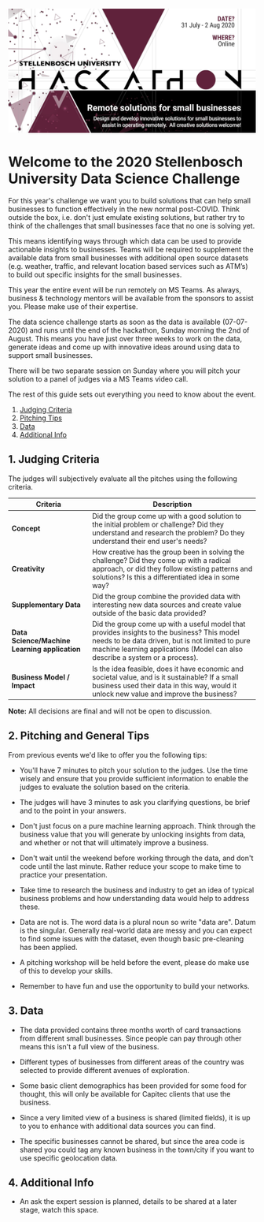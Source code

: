 ![SU Hackathon 2020](.info/template_small.png)

# Welcome to the 2020 Stellenbosch University Data Science Challenge

For this year's challenge we want you to build solutions that can help small businesses to function effectively in the new normal post-COVID. Think outside the box, i.e. don't just emulate existing solutions, but rather try to think of the challenges that small businesses face that no one is solving yet. 

This means identifying ways through which data can be used to provide actionable insights to businesses. Teams will be required to supplement the available data from small businesses with additional open source datasets (e.g. weather, traffic, and relevant location based services such as ATM’s) to build out specific insights for the small businesses. 

This year the entire event will be run remotely on MS Teams. As always, business & technology mentors will be available from the sponsors to assist you. Please make use of their expertise.

The data science challenge starts as soon as the data is available (07-07-2020) and runs until the end of the hackathon, Sunday morning the 2nd of August. This means you have just over three weeks to work on the data, generate ideas and come up with innovative ideas around using data to support small businesses. 

There will be two separate session on Sunday where you will pitch your solution to a panel of judges via a MS Teams video call.

The rest of this guide sets out everything you need to know about the event.

1. [Judging Criteria](#1-judging-criteria)
2. [Pitching Tips](#2-pitching-and-general-tips)
3. [Data](#3-data)
4. [Additional Info](#4-additional-info)


## 1. Judging Criteria

The judges will subjectively evaluate all the pitches using the following criteria.

Criteria | Description
-------- | -----------
**Concept** | Did the group come up with a good solution to the initial problem or challenge? Did they understand and research the problem? Do they understand their end user's needs?
**Creativity** | How creative has the group been in solving the challenge? Did they come up with a radical approach, or did they follow existing patterns and solutions? Is this a differentiated idea in some way?
**Supplementary Data** | Did the group combine the provided data with interesting new data sources and create value outside of the basic data provided?
**Data Science/Machine Learning application** | Did the group come up with a useful model that provides insights to the business? This model needs to be data driven, but is not limited to pure machine learning applications (Model can also describe a system or a process).
**Business Model / Impact** | Is the idea feasible, does it have economic and societal value, and is it sustainable? If a small business used their data in this way, would it unlock new value and improve the business?

**Note:** All decisions are final and will not be open to discussion.

## 2. Pitching and General Tips

From previous events we'd like to offer you the following tips:

* You'll have 7 minutes to pitch your solution to the judges. Use the time wisely and ensure that you provide sufficient information to enable the judges to evaluate the solution based on the criteria.

* The judges will have 3 minutes to ask you clarifying questions, be brief and to the point in your answers.

* Don't just focus on a pure machine learning approach. Think through the business value that you will generate by unlocking insights from data, and whether or not that will ultimately improve a business.

* Don't wait until the weekend before working through the data, and don't code until the last minute. Rather reduce your scope to make time to practice your presentation.

* Take time to research the business and industry to get an idea of typical business problems and how understanding data would help to address these. 

* Data are not is. The word data is a plural noun so write "data are". Datum is the singular. Generally real-world data are messy and you can expect to find some issues with the dataset, even though basic pre-cleaning has been applied. 

* A pitching workshop will be held before the event, please do make use of this to develop your skills.

* Remember to have fun and use the opportunity to build your networks. 

## 3. Data

* The data provided contains three months worth of card transactions from different small businesses. Since people can pay through other means this isn't a full view of the business. 

* Different types of businesses from different areas of the country was selected to provide different avenues of exploration.

* Some basic client demographics has been provided for some food for thought, this will only be available for Capitec clients that use the business. 

* Since a very limited view of a business is shared (limited fields), it is up to you to enhance with additional data sources you can find.

* The specific businesses cannot be shared, but since the area code is shared you could tag any known business in the town/city if you want to use specific geolocation data. 

## 4. Additional Info

* An ask the expert session is planned, details to be shared at a later stage, watch this space. 